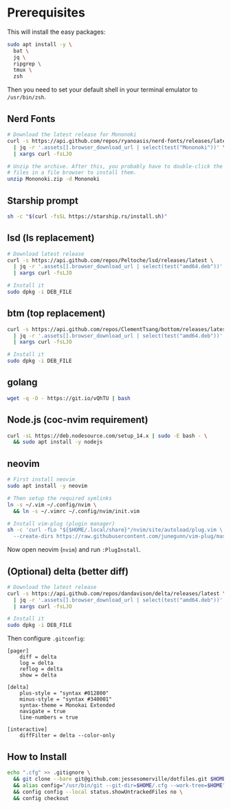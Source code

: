 # Prerequisites

This will install the easy packages:

```sh
sudo apt install -y \
  bat \
  jq \
  ripgrep \
  tmux \
  zsh
```

Then you need to set your default shell in your terminal emulator to
`/usr/bin/zsh`.

## Nerd Fonts

```sh
# Download the latest release for Mononoki
curl -s https://api.github.com/repos/ryanoasis/nerd-fonts/releases/latest \
  | jq -r '.assets[].browser_download_url | select(test("Mononoki"))' \
  | xargs curl -fsLJO

# Unzip the archive. After this, you probably have to double-click the
# files in a file browser to install them.
unzip Mononoki.zip -d Mononoki
```

## Starship prompt

```sh
sh -c "$(curl -fsSL https://starship.rs/install.sh)"
```

## lsd (ls replacement)

```sh
# Download latest release
curl -s https://api.github.com/repos/Peltoche/lsd/releases/latest \
  | jq -r '.assets[].browser_download_url | select(test("amd64.deb"))' \
  | xargs curl -fsLJO

# Install it
sudo dpkg -i DEB_FILE
```

## btm (top replacement)

```sh
curl -s https://api.github.com/repos/ClementTsang/bottom/releases/latest \
  | jq -r '.assets[].browser_download_url | select(test("amd64.deb"))' \
  | xargs curl -fsLJO

# Install it
sudo dpkg -i DEB_FILE
```

## golang

```sh
wget -q -O - https://git.io/vQhTU | bash
```

## Node.js (coc-nvim requirement)

```sh
curl -sL https://deb.nodesource.com/setup_14.x | sudo -E bash - \
  && sudo apt install -y nodejs
```

## neovim

```sh
# First install neovim
sudo apt install -y neovim

# Then setup the required symlinks
ln -s ~/.vim ~/.config/nvim \
  && ln -s ~/.vimrc ~/.config/nvim/init.vim

# Install vim-plug (plugin manager)
sh -c 'curl -fLo "${$HOME/.local/share}"/nvim/site/autoload/plug.vim \
  --create-dirs https://raw.githubusercontent.com/junegunn/vim-plug/master/plug.vim'
```

Now open neovim (`nvim`) and run `:PlugInstall`.

## (Optional) delta (better diff)

```sh
# Download the latest release
curl -s https://api.github.com/repos/dandavison/delta/releases/latest \
  | jq -r '.assets[].browser_download_url | select(test("amd64.deb"))' \
  | xargs curl -fsLJO

# Install it
sudo dpkg -i DEB_FILE
```

Then configure `.gitconfig`:

```gitconfig
[pager]
    diff = delta
    log = delta
    reflog = delta
    show = delta

[delta]
    plus-style = "syntax #012800"
    minus-style = "syntax #340001"
    syntax-theme = Monokai Extended
    navigate = true
    line-numbers = true

[interactive]
    diffFilter = delta --color-only

```

## How to Install

```sh
echo ".cfg" >> .gitignore \
  && git clone --bare git@github.com:jessesomerville/dotfiles.git $HOME/.cfg \
  && alias config="/usr/bin/git --git-dir=$HOME/.cfg --work-tree=$HOME" \
  && config config --local status.showUntrackedFiles no \
  && config checkout
```
